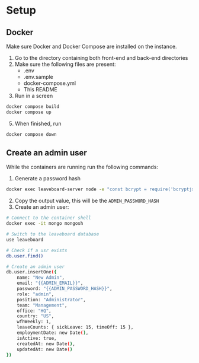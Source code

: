 # Setup

## Docker

Make sure Docker and Docker Compose are installed on the instance.

1. Go to the directory containing both front-end and back-end directories
3. Make sure the following files are present:
   - .env
   - .env.sample
   - docker-compose.yml
   - This README
4. Run in a screen

```bash
docker compose build
docker compose up
```

5. When finished, run

```bash
docker compose down
```

## Create an admin user

While the containers are running run the following commands:

1. Generate a password hash

```bash
docker exec leaveboard-server node -e "const bcrypt = require('bcryptjs'); console.log('New hash:', bcrypt.hashSync('{{PLAIN_TEXT_PASSWORD}}', 10));"
```

2. Copy the output value, this will be the `ADMIN_PASSWORD_HASH`
3. Create an admin user:

```bash
# Connect to the container shell
docker exec -it mongo mongosh

# Switch to the leaveboard database
use leaveboard

# Check if a usr exists
db.user.find()

# Create an admin user
db.user.insertOne({
    name: "New Admin",
    email: "{{ADMIN_EMAIL}}",
    password: "{{ADMIN_PASSWORD_HASH}}",
    role: "admin",
    position: "Administrator",
    team: "Management",
    office: "HQ",
    country: "US",
    wfhWeekly: 1,
    leaveCounts: { sickLeave: 15, timeOff: 15 },
    employmentDate: new Date(),
    isActive: true,
    createdAt: new Date(),
    updatedAt: new Date()
})
```
